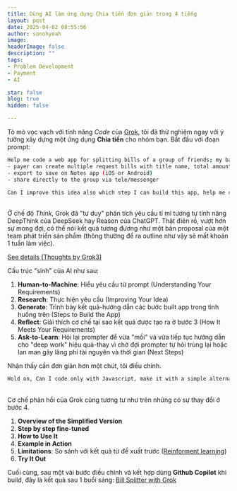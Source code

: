 ```yaml
---
title: Dùng AI làm ứng dụng Chia tiền đơn giản trong 4 tiếng
layout: post
date: 2025-04-02 08:55:56
author: sonohyeah
image: 
headerImage: false
description: ""
tags:
- Problem Development
- Payment
- AI

star: false
blog: true
hidden: false

---
```


Tò mò vọc vạch với tính năng *Code* của [Grok](https://grok.com/), tôi đã thử nghiệm ngay với ý tưởng xây dựng một ứng dụng **Chia tiền** cho nhóm bạn. Bắt đầu với đoạn prompt:

```bash
Help me code a web app for splitting bills of a group of friends; my basic idea includes some requirements: 
- payer can create multiple request bills with title name, total amount, the payees with a note about their item or something 
- export to save on Notes app (iOS or Android) 
- share directly to the group via tele/messenger 

Can I improve this idea also which step I can build this app, help me code that.
```
\
Ở chế độ *Think*, Grok đã "tư duy" phân tích yêu cầu tỉ mỉ tương tự tính năng DeepThink của DeepSeek hay Reason của ChatGPT. Thật điên rồ, vượt hơn sự mong đợi, có thể nói kết quả tương đương như một bản proposal của một team phát triển sản phẩm (thông thường để ra outline như vậy sẽ mất khoản 1 tuần làm việc).

[See details (Thoughts by Grok3)](/micro/bill-splitter-thoughts-grok3.md)

Cấu trúc "sinh" của AI như sau:

1. **Human-to-Machine**: Hiểu yêu cầu từ prompt (Understanding Your Requirements)
2. **Research**: Thực hiện yêu cầu (Improving Your Idea)
3. **Generate**: Trình bày kết quả-hướng dẫn các bước built app trong tình huống trên (Steps to Build the App)
4. **Reflect**: Giải thích cơ chế tại sao kết quả được tạo ra ở bước 3 (How It Meets Your Requirements)
5. **Ask-to-Learn**: Hỏi lại prompter để vừa "mồi" và vừa tiếp tục hướng dẫn cho "deep work" hiệu quả-thay vì chờ đợi prompter tự hỏi trùng lại hoặc lan man gây lãng phí tài nguyên và thời gian (Next Steps)

Nhận thấy cần đơn giản hơn một chút, tôi điều chỉnh.

```bash
Hold on, Can I code only with Javascript, make it with a simple alternative version
```
\
Cơ chế phản hồi của Grok cũng tương tư như trên những có sự thay đổi ở bước 4.

1. **Overview of the Simplified Version**
2. **Step by step fine-tuned**
3. **How to Use It**
4. **Example in Action**
4. **Limitations**: So sánh với kết quả từ đề xuất trước ([Reinforment learning](https://en.wikipedia.org/wiki/Reinforcement_learning))
5. **Try It Out**

Cuối cùng, sau một vài bước điều chỉnh và kết hợp dùng **Github Copilot** khi build, đây là kết quả sau 1 buổi sáng:
[Bill Splitter with Grok](https://play.sonkd.com/split-bill/)